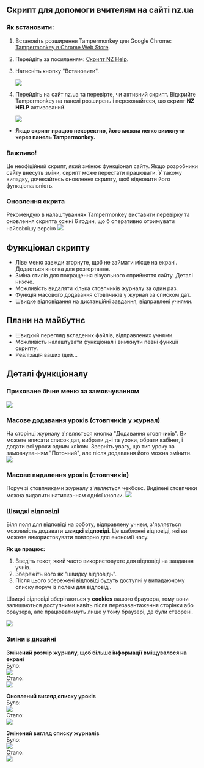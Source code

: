 ## Скрипт для допомоги вчителям на сайті nz.ua

### Як встановити:
1. Встановіть розширення Tampermonkey для Google Chrome: [Tampermonkey в Chrome Web Store](https://chromewebstore.google.com/detail/tampermonkey/dhdgffkkebhmkfjojejmpbldmpobfkfo).
2. Перейдіть за посиланням: [Скрипт NZ Help](https://raw.githubusercontent.com/derogit/nz-help/main/script.user.js).
3. Натисніть кнопку "Встановити".
   
   ![](https://i.imgur.com/78LhvvP.png)

4. Перейдіть на сайт nz.ua та перевірте, чи активний скрипт. Відкрийте Tampermonkey на панелі розширень і переконайтеся, що скрипт **NZ HELP** активований.

   ![](https://i.imgur.com/6gIbe1w.png)

- **Якщо скрипт працює некоректно, його можна легко вимкнути через панель Tampermonkey.**

### Важливо!
Це неофіційний скрипт, який змінює функціонал сайту. Якщо розробники сайту внесуть зміни, скрипт може перестати працювати. У такому випадку, дочекайтесь оновлення скрипту, щоб відновити його функціональність.

### Оновлення скрита
Рекомендую в налаштуваннях Tampermonkey виставити перевірку та оновлення скрипта кожні 6 годин, що б оперативно отримувати найсвіжішу версію
![](https://i.imgur.com/JF24b9y.png)

## Функціонал скрипту
- Ліве меню завжди згорнуте, щоб не займати місце на екрані. Додається кнопка для розгортання.
- Зміна стилів для покращення візуального сприйняття сайту. Деталі нижче.
- Можливість видаляти кілька стовпчиків журналу за один раз.
- Функція масового додавання стовпчиків у журнал за списком дат.
- Швидке відповідання на дистанційні завдання, відправлені учнями.

## Плани на майбутнє
- Швидкий перегляд вкладених файлів, відправлених учнями.
- Можливість налаштувати функціонал і вимкнути певні функції скрипту.
- Реалізація ваших ідей...

## Деталі функціоналу
### Приховане бічне меню за замовчуванням
![](https://i.imgur.com/RZsfCGr.gif)

### Масове додавання уроків (стовпчиків у журнал)
На сторінці журналу з'являється кнопка "Додавання стовпчиків". Ви можете вписати список дат, вибрати дні та уроки, обрати кабінет, і додати всі уроки одним кліком. Зверніть увагу, що тип уроку за замовчуванням "Поточний", але після додавання його можна змінити.
![](https://i.imgur.com/c3Zkp6N.gif)

### Масове видалення уроків (стовпчиків)
Поруч зі стовпчиками журналу з'являється чекбокс. Виділені стовпчики можна видалити натисканням однієї кнопки.
![](https://i.imgur.com/3JxbKzq.gif)

### Швидкі відповіді

Біля поля для відповіді на роботу, відправлену учнем, з'являється можливість додавати **швидкі відповіді**. Це шаблонні відповіді, які ви можете використовувати повторно для економії часу.

**Як це працює:**
1. Введіть текст, який часто використовуєте для відповіді на завдання учнів.
2. Збережіть його як "швидку відповідь".
3. Після цього збережені відповіді будуть доступні у випадаючому списку поруч із полем для відповіді.

Швидкі відповіді зберігаються у **cookies** вашого браузера, тому вони залишаються доступними навіть після перезавантаження сторінки або браузера, але працюватимуть лише у тому браузері, де були створені.

![](https://i.imgur.com/DsMeqbx.gif)

### Зміни в дизайні

**Змінений розмір журналу, щоб більше інформації вміщувалося на екрані**  
Було:  
![](https://i.imgur.com/N62qUZ2.png)  
Стало:  
![](https://i.imgur.com/IdcBCLV.png)

**Оновлений вигляд списку уроків**  
Було:  
![](https://i.imgur.com/pzCI1jf.png)  
Стало:  
![](https://i.imgur.com/ilpIr3L.png)

**Змінений вигляд списку журналів**  
Було:  
![](https://i.imgur.com/zJhZLmj.png)  
Стало:  
![](https://i.imgur.com/eboYNV0.png)
